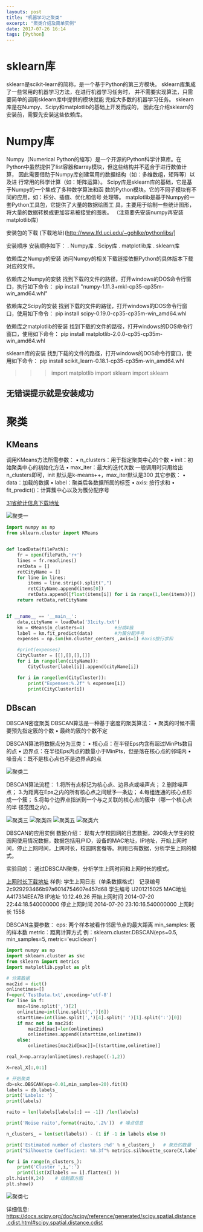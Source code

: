 ```yaml
---
layouts: post
title: "机器学习之聚类"
excerpt: "聚类介绍及简单实例"
date: 2017-07-26 16:14
tags: [Python]
---
```

# sklearn库
sklearn是scikit-learn的简称，是一个基于Python的第三方模块。
sklearn库集成了一些常用的机器学习方法，在进行机器学习任务时，
并不需要实现算法，只需要简单的调用sklearn库中提供的模块就能
完成大多数的机器学习任务。
sklearn库是在Numpy、Scipy和matplotlib的基础上开发而成的，
因此在介绍sklearn的安装前，需要先安装这些依赖库。

# Numpy库
Numpy（Numerical Python的缩写）是一个开源的Python科学计算库。在
Python中虽然提供了list容器和array模块，但这些结构并不适合于进行数值计算，
因此需要借助于Numpy库创建常用的数据结构（如：多维数组，矩阵等）以及进
行常用的科学计算（如：矩阵运算）。
Scipy库是sklearn库的基础，它是基于Numpy的一个集成了多种数学算法和函
数的Python模块。它的不同子模块有不同的应用，如：积分、插值、优化和信号
处理等。
matplotlib是基于Numpy的一套Python工具包，它提供了大量的数据绘图工
具，主要用于绘制一些统计图形，将大量的数据转换成更加容易被接受的图表。
（注意要先安装numpy再安装matplotlib库）

安装包的下载
(下载地址)(http://www.lfd.uci.edu/~gohlke/pythonlibs/]

安装顺序
安装顺序如下：
. Numpy库
. Scipy库
. matplotlib库
. sklearn库

依赖库之Numpy的安装
访问Numpy的相关下载链接依据Python的具体版本下载对应的文件。


依赖库之Numpy的安装
找到下载的文件的路径，打开windows的DOS命令行窗口，执行如下命令：
pip install "numpy-1.11.3+mkl-cp35-cp35m-win_amd64.whl"

依赖库之Scipy的安装
找到下载的文件的路径，打开windows的DOS命令行窗口，使用如下命令：
pip install scipy-0.19.0-cp35-cp35m-win_amd64.whl

依赖库之matplotlib的安装
找到下载的文件的路径，打开windows的DOS命令行窗口，使用如下命令：
pip install matplotlib-2.0.0-cp35-cp35m-win_amd64.whl

sklearn库的安装
找到下载的文件的路径，打开windows的DOS命令行窗口，使用如下命令：
pip install scikit_learn-0.18.1-cp35-cp35m-win_amd64.whl

>>> import matplotlib
>>> import sklearn
>>> import sklearn

无错误提示就是安装成功
--------------------------------------------
# 聚类

## KMeans
调用KMeans方法所需参数：
• n_clusters：用于指定聚类中心的个数
• init：初始聚类中心的初始化方法
• max_iter：最大的迭代次数
一般调用时只用给出n_clusters即可，init 默认是k-means++，max_iter默认是300
其它参数：
• data：加载的数据
• label：聚类后各数据所属的标签
• axis: 按行求和
• fit_predict()：计算簇中心以及为簇分配序号

[31省统计信息下载地址](https://raw.githubusercontent.com/Lavinci/PicOnNet/master/article/python/machineLearn/31city.txt)

![聚类一](https://raw.githubusercontent.com/Lavinci/PicOnNet/master/article/python/machineLearn/JuLei1.png)
```python
import numpy as np
from sklearn.cluster import KMeans


def loadData(filePath):
    fr = open(filePath,'r+')
    lines = fr.readlines()
    retData = []
    retCityName = []
    for line in lines:
        items = line.strip().split(",")
        retCityName.append(items[0])
        retData.append([float(items[i]) for i in range(1,len(items))])
    return retData,retCityName


if __name__ == '__main__':
    data,cityName = loadData('31city.txt')
    km = KMeans(n_clusters=4)           #分成4簇
    label = km.fit_predict(data)        #为簇分配序号
    expenses = np.sum(km.cluster_centers_,axis=1) #axis按行求和

    #print(expenses)
    CityCluster = [[],[],[],[]]
    for i in range(len(cityName)):
        CityCluster[label[i]].append(cityName[i])

    for i in range(len(CityCluster)):
        print("Expenses:%.2f" % expenses[i])
        print(CityCluster[i])
```

## DBscan

DBSCAN密度聚类
DBSCAN算法是一种基于密度的聚类算法：
• 聚类的时候不需要预先指定簇的个数
• 最终的簇的个数不定

DBSCAN算法将数据点分为三类：
• 核心点：在半径Eps内含有超过MinPts数目的点
• 边界点：在半径Eps内点的数量小于MinPts，但是落在核心点的邻域内
• 噪音点：既不是核心点也不是边界点的点

![聚类二](https://raw.githubusercontent.com/Lavinci/PicOnNet/master/article/python/machineLearn/JuLei2.png)

DBSCAN算法流程：
1.将所有点标记为核心点、边界点或噪声点；
2.删除噪声点；
3.为距离在Eps之内的所有核心点之间赋予一条边；
4.每组连通的核心点形成一个簇；
5.将每个边界点指派到一个与之关联的核心点的簇中（哪一个核心点的半
径范围之内）。

![聚类三](https://raw.githubusercontent.com/Lavinci/PicOnNet/master/article/python/machineLearn/JuLei3.png)
![聚类四](https://raw.githubusercontent.com/Lavinci/PicOnNet/master/article/python/machineLearn/JuLei4.png)
![聚类五](https://raw.githubusercontent.com/Lavinci/PicOnNet/master/article/python/machineLearn/JuLei5.png)
![聚类六](https://raw.githubusercontent.com/Lavinci/PicOnNet/master/article/python/machineLearn/JuLei6.png)

DBSCAN的应用实例 数据介绍：
现有大学校园网的日志数据，290条大学生的校园网使用情况数据，数据包括用户ID，设备的MAC地址，IP地址，开始上网时间，停止上网时间，上网时长，校园网套餐等。利用已有数据，分析学生上网的模式。

实验目的：
通过DBSCAN聚类，分析学生上网时间和上网时长的模式。

[上网时长下载地址](https://raw.githubusercontent.com/Lavinci/PicOnNet/master/article/python/machineLearn/TestData.txt)
样例:
学生上网日志（单条数据格式）
记录编号 2c929293466b97a6014754607e457d68
学生编号 U201215025
MAC地址 A417314EEA7B
IP地址 10.12.49.26
开始上网时间 2014-07-20 22:44:18.540000000
停止上网时间 2014-07-20 23:10:16.540000000
上网时长 1558

DBSCAN主要参数：
eps: 两个样本被看作邻居节点的最大距离
min_samples: 簇的样本数
metric：距离计算方式
例：sklearn.cluster.DBSCAN(eps=0.5, min_samples=5, metric='euclidean')

```python
import numpy as np
import sklearn.cluster as skc
from sklearn import metrics
import matplotlib.pyplot as plt

# 分离数据
mac2id = dict()
onlinetimes=[]
f=open('TestData.txt',encoding='utf-8')
for line in f:
    mac=line.split(',')[2]
    onlinetime=int(line.split(',')[6])
    starttime=int(line.split(',')[4].split(' ')[1].split(':')[0])
    if mac not in mac2id:
        mac2id[mac]=len(onlinetimes)
        onlinetimes.append((starttime,onlinetime))
    else:
        onlinetimes[mac2id[mac]]=[(starttime,onlinetime)]

real_X=np.array(onlinetimes).reshape((-1,2))

X=real_X[:,0:1]

# 开始聚类
db=skc.DBSCAN(eps=0.01,min_samples=20).fit(X)
labels = db.labels_
print('Labels: ')
print(labels)

raito = len(labels[labels[:] == -1]) /len(labels)

print('Noise raito',format(raito,'.2%'))  # 噪点信息

n_clusters_ = len(set(labels)) - (1 if -1 in labels else 0)

print('Estimated number of clusters :%d' % n_clusters_)   # 聚处的数量
print("Silhouette Coefficient: %0.3f"% metrics.silhouette_score(X,labels))

for i in range(n_clusters_):
    print('Cluster ',i,':')
    print(list(X[labels == i].flatten() ))
plt.hist(X,24)    # 绘制直方图
plt.show()
```
![聚类七](https://raw.githubusercontent.com/Lavinci/PicOnNet/master/article/python/machineLearn/JuLei6.png)

详细信息:
https://docs.scipy.org/doc/scipy/reference/generated/scipy.spatial.distance.cdist.html#scipy.spatial.distance.cdist
